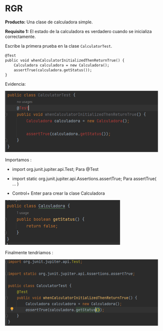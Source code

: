 # RGR
**Producto:** Una clase de calculadora simple. 

**Requisito 1:** El estado de la calculadora es verdadero cuando se inicializa correctamente. 

Escribe la primera prueba en la clase `CalculatorTest`.

```
@Test
public void whenCalculatorInitializedThenReturnTrue() {
	Calculadora calculadora = new Calculadora();   	 
	assertTrue(calculadora.getStatus());
}
``` 
Evidencia:

![Captura1](./Imagenes/Captura1.PNG)

Importamos : 

- import org.junit.jupiter.api.Test; Para @Test

- import static org.junit.jupiter.api.Assertions.assertTrue; Para assertTrue( ... )

- Control+ Enter para crear  la clase Calculadora

![Captura1](./Imagenes/Captura2.PNG)

Finalmente tendriamos  :

![Captura1](./Imagenes/Captura3.PNG)


